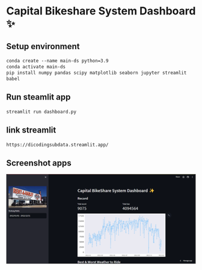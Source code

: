 # Capital Bikeshare System Dashboard ✨

## Setup environment
```
conda create --name main-ds python=3.9
conda activate main-ds
pip install numpy pandas scipy matplotlib seaborn jupyter streamlit babel
```

## Run steamlit app
```
streamlit run dashboard.py
```

## link streamlit
```
https://dicodingsubdata.streamlit.app/
```

## Screenshot apps
![alt text](https://github.com/yudis2/DataAnalystSub/raw/main/Streamlit.png)
